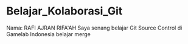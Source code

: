 # Belajar_Kolaborasi_Git

Nama: RAFI AJRAN RIFA'AH
Saya senang belajar Git Source Control di Gamelab Indonesia
belajar merge

